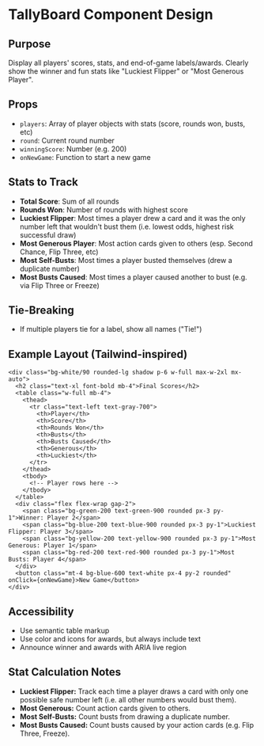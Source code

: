 # TallyBoard Component Design

## Purpose
Display all players' scores, stats, and end-of-game labels/awards. Clearly show the winner and fun stats like "Luckiest Flipper" or "Most Generous Player".

## Props
- `players`: Array of player objects with stats (score, rounds won, busts, etc)
- `round`: Current round number
- `winningScore`: Number (e.g. 200)
- `onNewGame`: Function to start a new game

## Stats to Track
- **Total Score**: Sum of all rounds
- **Rounds Won**: Number of rounds with highest score
- **Luckiest Flipper**: Most times a player drew a card and it was the only number left that wouldn't bust them (i.e. lowest odds, highest risk successful draw)
- **Most Generous Player**: Most action cards given to others (esp. Second Chance, Flip Three, etc)
- **Most Self-Busts**: Most times a player busted themselves (drew a duplicate number)
- **Most Busts Caused**: Most times a player caused another to bust (e.g. via Flip Three or Freeze)

## Tie-Breaking
- If multiple players tie for a label, show all names ("Tie!")

## Example Layout (Tailwind-inspired)
```
<div class="bg-white/90 rounded-lg shadow p-6 w-full max-w-2xl mx-auto">
  <h2 class="text-xl font-bold mb-4">Final Scores</h2>
  <table class="w-full mb-4">
    <thead>
      <tr class="text-left text-gray-700">
        <th>Player</th>
        <th>Score</th>
        <th>Rounds Won</th>
        <th>Busts</th>
        <th>Busts Caused</th>
        <th>Generous</th>
        <th>Luckiest</th>
      </tr>
    </thead>
    <tbody>
      <!-- Player rows here -->
    </tbody>
  </table>
  <div class="flex flex-wrap gap-2">
    <span class="bg-green-200 text-green-900 rounded px-3 py-1">Winner: Player 2</span>
    <span class="bg-blue-200 text-blue-900 rounded px-3 py-1">Luckiest Flipper: Player 3</span>
    <span class="bg-yellow-200 text-yellow-900 rounded px-3 py-1">Most Generous: Player 1</span>
    <span class="bg-red-200 text-red-900 rounded px-3 py-1">Most Busts: Player 4</span>
  </div>
  <button class="mt-4 bg-blue-600 text-white px-4 py-2 rounded" onClick={onNewGame}>New Game</button>
</div>
```

## Accessibility
- Use semantic table markup
- Use color and icons for awards, but always include text
- Announce winner and awards with ARIA live region

## Stat Calculation Notes
- **Luckiest Flipper:** Track each time a player draws a card with only one possible safe number left (i.e. all other numbers would bust them).
- **Most Generous:** Count action cards given to others.
- **Most Self-Busts:** Count busts from drawing a duplicate number.
- **Most Busts Caused:** Count busts caused by your action cards (e.g. Flip Three, Freeze).
